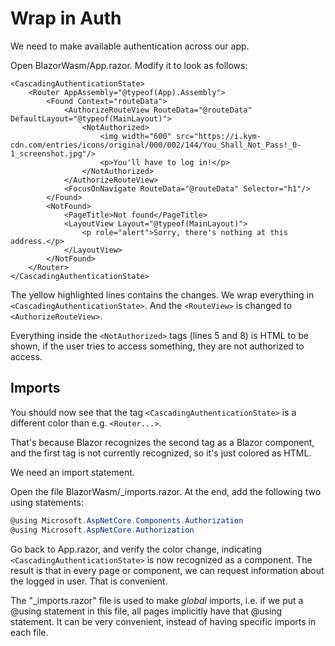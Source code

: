 # Wrap in Auth
We need to make available authentication across our app.

Open BlazorWasm/App.razor. Modify it to look as follows:

```html{1,4-9,19}
<CascadingAuthenticationState>
    <Router AppAssembly="@typeof(App).Assembly">
        <Found Context="routeData">
            <AuthorizeRouteView RouteData="@routeData" DefaultLayout="@typeof(MainLayout)">
                <NotAuthorized>
                    <img width="600" src="https://i.kym-cdn.com/entries/icons/original/000/002/144/You_Shall_Not_Pass!_0-1_screenshot.jpg"/>
                    <p>You'll have to log in!</p>
                </NotAuthorized>
            </AuthorizeRouteView>
            <FocusOnNavigate RouteData="@routeData" Selector="h1"/>
        </Found>
        <NotFound>
            <PageTitle>Not found</PageTitle>
            <LayoutView Layout="@typeof(MainLayout)">
                <p role="alert">Sorry, there's nothing at this address.</p>
            </LayoutView>
        </NotFound>
    </Router>
</CascadingAuthenticationState>
```

The yellow highlighted lines contains the changes. We wrap everything in `<CascadingAuthenticationState>`. And the `<RouteView>` is changed to `<AuthorizeRouteView>`.

Everything inside the `<NotAuthorized>` tags (lines 5 and 8) is HTML to be shown, if the user tries to access something, they are not authorized to access.

## Imports
You should now see that the tag `<CascadingAuthenticationState>` is a different color than e.g. `<Router...>`.

That's because Blazor recognizes the second tag as a Blazor component, and the first tag is not currently recognized, so it's just colored as HTML.

We need an import statement.

Open the file BlazorWasm/_imports.razor. At the end, add the following two using statements:

```csharp
@using Microsoft.AspNetCore.Components.Authorization
@using Microsoft.AspNetCore.Authorization
```

Go back to App.razor, and verify the color change, indicating `<CascadingAuthenticationState>` is now recognized as a component. The result is that in every page or component, we can request information about the logged in user. That is convenient.

The "_imports.razor" file is used to make _global_ imports, i.e. if we put a @using statement in this file, all pages implicitly have that @using statement. It can be very convenient, instead of having specific imports in each file. 